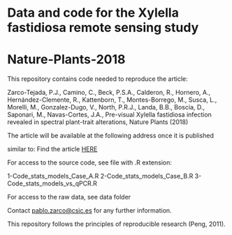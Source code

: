 # Data and code for the Xylella fastidiosa remote sensing study
# Nature-Plants-2018

This repository contains code needed to reproduce the article:

Zarco-Tejada, P.J., Camino, C., Beck, P.S.A., Calderon, R., Hornero, A., Hernández-Clemente, R., Kattenborn, T., Montes-Borrego, M., Susca, L., Morelli, M., Gonzalez-Dugo, V., North, P.R.J., Landa, B.B., Boscia, D., Saponari, M., Navas-Cortes, J.A., Pre-visual Xylella fastidiosa infection revealed in spectral plant-trait alterations, Nature Plants (2018)

The article will be available at the following address once it is published

similar to:
Find the article [HERE](http://quantalab.ias.csic.es/)

For access to the source code, see file with .R extension:

1-Code_stats_models_Case_A.R 
2-Code_stats_models_Case_B.R
3-Code_stats_models_vs_qPCR.R

For access to the raw data, see data folder

Contact  pablo.zarco@csic.es for any further information.

This repository follows the principles of reproducible research (Peng, 2011).
